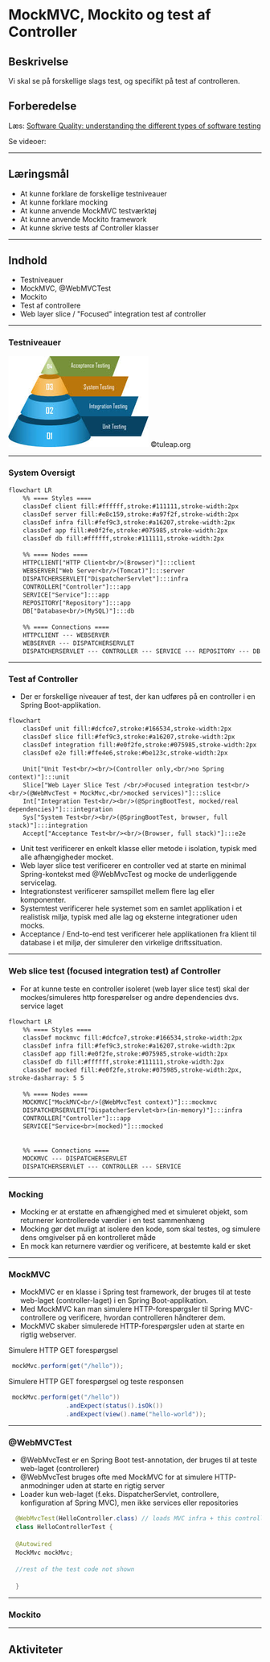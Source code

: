 
# MockMVC, Mockito og test af Controller

## Beskrivelse
Vi skal se på forskellige slags test, og specifikt på test af controlleren.
## Forberedelse
Læs: [Software Quality: understanding the different types of software testing](https://www.tuleap.org/software-quality-different-types-software-testing)

Se videoer:

---
## Læringsmål
- At kunne forklare de forskellige testniveauer
- At kunne forklare mocking
- At kunne anvende MockMVC testværktøj
- At kunne anvende Mockito framework
- At kunne skrive tests af Controller klasser

---
## Indhold
- Testniveauer
- MockMVC, @WebMVCTest
- Mockito
- Test af controllere
- Web layer slice / "Focused" integration test af controller
---
### Testniveauer
![Test Levels](assets/test-levels.jpeg)
©️tuleap.org


---
### System Oversigt

```mermaid
flowchart LR
    %% ==== Styles ====
    classDef client fill:#ffffff,stroke:#111111,stroke-width:2px
    classDef server fill:#e8c159,stroke:#a97f2f,stroke-width:2px
    classDef infra fill:#fef9c3,stroke:#a16207,stroke-width:2px
    classDef app fill:#e0f2fe,stroke:#075985,stroke-width:2px
    classDef db fill:#ffffff,stroke:#111111,stroke-width:2px

    %% ==== Nodes ====
    HTTPCLIENT["HTTP Client<br/>(Browser)"]:::client
    WEBSERVER["Web Server<br/>(Tomcat)"]:::server
    DISPATCHERSERVLET["DispatcherServlet"]:::infra
    CONTROLLER["Controller"]:::app
    SERVICE["Service"]:::app
    REPOSITORY["Repository"]:::app
    DB["Database<br/>(MySQL)"]:::db

    %% ==== Connections ====
    HTTPCLIENT --- WEBSERVER
    WEBSERVER --- DISPATCHERSERVLET
    DISPATCHERSERVLET --- CONTROLLER --- SERVICE --- REPOSITORY --- DB
```
---
### Test af Controller
- Der er forskellige niveauer af test, der kan udføres på en controller i en Spring Boot-applikation.
```mermaid
flowchart 
    classDef unit fill:#dcfce7,stroke:#166534,stroke-width:2px
    classDef slice fill:#fef9c3,stroke:#a16207,stroke-width:2px
    classDef integration fill:#e0f2fe,stroke:#075985,stroke-width:2px
    classDef e2e fill:#ffe4e6,stroke:#be123c,stroke-width:2px

    Unit["Unit Test<br/><br/>(Controller only,<br/>no Spring context)"]:::unit
    Slice["Web Layer Slice Test /<br/>Focused integration test<br/><br/>(@WebMvcTest + MockMvc,<br/>mocked services)"]:::slice
    Int["Integration Test<br/><br/>(@SpringBootTest, mocked/real dependencies)"]:::integration
    Sys["System Test<br/><br/>(@SpringBootTest, browser, full stack)"]:::integration
    Accept["Acceptance Test<br/><br/>(Browser, full stack)"]:::e2e
```
- Unit test verificerer en enkelt klasse eller metode i isolation, typisk med alle afhængigheder mocket. 
- Web layer slice test verificerer en controller ved at starte en minimal Spring-kontekst med @WebMvcTest og mocke de underliggende servicelag. 
- Integrationstest verificerer samspillet mellem flere lag eller komponenter. 
- Systemtest verificerer hele systemet som en samlet applikation i et realistisk miljø, typisk med alle lag og eksterne integrationer uden mocks. 
- Acceptance / End-to-end test verificerer hele applikationen fra klient til database i et miljø, der simulerer den virkelige driftssituation.

---

### Web slice test (focused integration test) af Controller
- For at kunne teste en controller isoleret (web layer slice test) skal der mockes/simuleres http forespørelser og andre dependencies dvs. service laget
  
```mermaid
flowchart LR
    %% ==== Styles ====
    classDef mockmvc fill:#dcfce7,stroke:#166534,stroke-width:2px
    classDef infra fill:#fef9c3,stroke:#a16207,stroke-width:2px
    classDef app fill:#e0f2fe,stroke:#075985,stroke-width:2px
    classDef db fill:#ffffff,stroke:#111111,stroke-width:2px
    classDef mocked fill:#e0f2fe,stroke:#075985,stroke-width:2px, stroke-dasharray: 5 5

    %% ==== Nodes ====
    MOCKMVC["MockMVC<br/>(@WebMvcTest context)"]:::mockmvc
    DISPATCHERSERVLET["DispatcherServlet<br>(in-memory)"]:::infra
    CONTROLLER["Controller"]:::app
    SERVICE["Service<br>(mocked)"]:::mocked


    %% ==== Connections ====
    MOCKMVC --- DISPATCHERSERVLET
    DISPATCHERSERVLET --- CONTROLLER --- SERVICE
```
---
### Mocking

- Mocking er at erstatte en afhængighed med et simuleret objekt, som returnerer kontrollerede værdier i en test sammenhæng
- Mocking gør det muligt at isolere den kode, som skal testes, og simulere dens omgivelser på en kontrolleret måde
- En mock kan returnere værdier og verificere, at bestemte kald er sket
---
### MockMVC

- MockMVC er en klasse i Spring test framework, der bruges til at teste web-laget (controller-laget) i en Spring Boot-applikation.
- Med MockMVC kan man simulere HTTP-forespørgsler til Spring MVC-controllere og verificere, hvordan controlleren håndterer dem.
- MockMVC skaber simulerede HTTP-forespørgsler uden at starte en rigtig webserver.

Simulere HTTP GET forespørgsel
```java
 mockMvc.perform(get("/hello"));
```

Simulere HTTP GET forespørgsel og teste responsen
```java
 mockMvc.perform(get("/hello"))
                .andExpect(status().isOk())
                .andExpect(view().name("hello-world"));
```
---
### @WebMVCTest

- @WebMvcTest er en Spring Boot test-annotation, der bruges til at teste web-laget (controllerer)
- @WebMvcTest bruges ofte med MockMVC for at simulere HTTP-anmodninger uden at starte en rigtig server
- Loader kun web-laget (f.eks. DispatcherServlet, controllere, konfiguration af Spring MVC), men ikke services eller repositories

```java
  @WebMvcTest(HelloController.class) // loads MVC infra + this controller only
  class HelloControllerTest {

  @Autowired
  MockMvc mockMvc;

  //rest of the test code not shown

  }
  ```

---
### Mockito
___
## Aktiviteter
